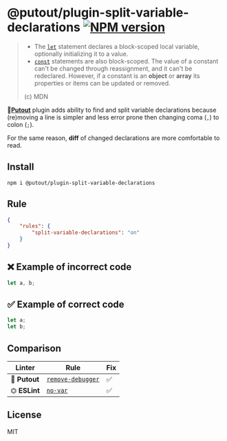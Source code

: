 # @putout/plugin-split-variable-declarations [![NPM version][NPMIMGURL]][NPMURL]

[NPMIMGURL]: https://img.shields.io/npm/v/@putout/plugin-split-variable-declarations.svg?style=flat&longCache=true
[NPMURL]: https://npmjs.org/package/@putout/plugin-split-variable-declarations "npm"

> - The [`let`](https://developer.mozilla.org/en-US/docs/Web/JavaScript/Reference/Statements/let) statement declares a block-scoped local variable, optionally initializing it to a value.
> - [`const`](https://developer.mozilla.org/en-US/docs/Web/JavaScript/Reference/Statements/const) statements are also block-scoped. The value of a constant can't be changed through reassignment, and it can't be redeclared. However, if a constant is an **object** or **array** its properties or items can be updated or removed.
>
> (c) MDN

🐊[**Putout**](https://github.com/coderaiser/putout) plugin adds ability to find and split variable declarations because (re)moving a line is simpler and less error prone then changing coma (`,`) to colon (`;`).

For the same reason, **diff** of changed declarations are more comfortable to read.

## Install

```
npm i @putout/plugin-split-variable-declarations
```

## Rule

```json
{
    "rules": {
        "split-variable-declarations": "on"
    }
}
```

## ❌ Example of incorrect code

```js
let a, b;
```

## ✅ Example of correct code

```js
let a;
let b;
```

## Comparison

Linter | Rule | Fix
--------|-------|------------|
🐊 **Putout** | [`remove-debugger`](https://github.com/coderaiser/putout/tree/master/packages/plugin-split-variable-declarations#readme) | ✅
⏣ **ESLint** | [`no-var`](https://eslint.org/docs/latest/rules/one-var) | ✅

## License

MIT
